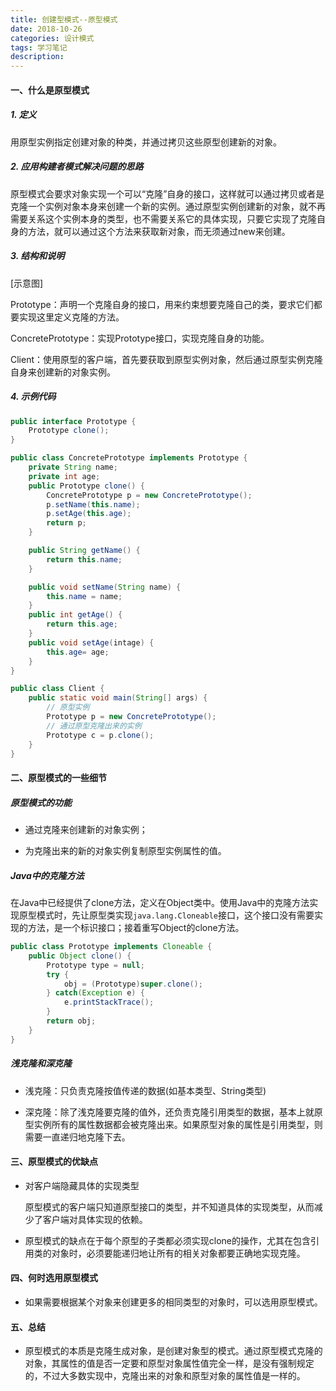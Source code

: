 ```yaml
---
title: 创建型模式--原型模式
date: 2018-10-26
categories: 设计模式
tags: 学习笔记
description: 
---
```


#### 一、什么是原型模式

##### 1. 定义

用原型实例指定创建对象的种类，并通过拷贝这些原型创建新的对象。

##### 2. 应用构建者模式解决问题的思路

原型模式会要求对象实现一个可以“克隆”自身的接口，这样就可以通过拷贝或者是克隆一个实例对象本身来创建一个新的实例。通过原型实例创建新的对象，就不再需要关系这个实例本身的类型，也不需要关系它的具体实现，只要它实现了克隆自身的方法，就可以通过这个方法来获取新对象，而无须通过new来创建。

##### 3. 结构和说明

[示意图]

Prototype：声明一个克隆自身的接口，用来约束想要克隆自己的类，要求它们都要实现这里定义克隆的方法。

ConcretePrototype：实现Prototype接口，实现克隆自身的功能。

Client：使用原型的客户端，首先要获取到原型实例对象，然后通过原型实例克隆自身来创建新的对象实例。

##### 4. 示例代码

```java
public interface Prototype {
    Prototype clone();
}

public class ConcretePrototype implements Prototype {
    private String name;
    private int age;
    public Prototype clone() {
        ConcretePrototype p = new ConcretePrototype();
        p.setName(this.name);
        p.setAge(this.age);
        return p;
    }

    public String getName() {
        return this.name;
    }

    public void setName(String name) {
        this.name = name;
    }
    public int getAge() {
        return this.age;
    }
    public void setAge(intage) {
        this.age= age;
    }
}

public class Client {
    public static void main(String[] args) {
        // 原型实例
        Prototype p = new ConcretePrototype();
        // 通过原型克隆出来的实例
        Prototype c = p.clone();
    }
}
```

#### 二、原型模式的一些细节

##### 原型模式的功能

- 通过克隆来创建新的对象实例；

- 为克隆出来的新的对象实例复制原型实例属性的值。

##### Java中的克隆方法

在Java中已经提供了clone方法，定义在Object类中。使用Java中的克隆方法实现原型模式时，先让原型类实现`java.lang.Cloneable`接口，这个接口没有需要实现的方法，是一个标识接口；接着重写Object的clone方法。

```java
public class Prototype implements Cloneable {
    public Object clone() {
        Prototype type = null;
        try {
            obj = (Prototype)super.clone();
        } catch(Exception e) {
            e.printStackTrace();
        }
        return obj;
    }
}
```

##### 浅克隆和深克隆

- 浅克隆：只负责克隆按值传递的数据(如基本类型、String类型)

- 深克隆：除了浅克隆要克隆的值外，还负责克隆引用类型的数据，基本上就原型实例所有的属性数据都会被克隆出来。如果原型对象的属性是引用类型，则需要一直递归地克隆下去。

#### 三、原型模式的优缺点

- 对客户端隐藏具体的实现类型

  原型模式的客户端只知道原型接口的类型，并不知道具体的实现类型，从而减少了客户端对具体实现的依赖。

- 原型模式的缺点在于每个原型的子类都必须实现clone的操作，尤其在包含引用类的对象时，必须要能递归地让所有的相关对象都要正确地实现克隆。

#### 四、何时选用原型模式

- 如果需要根据某个对象来创建更多的相同类型的对象时，可以选用原型模式。

#### 五、总结

- 原型模式的本质是克隆生成对象，是创建对象型的模式。通过原型模式克隆的对象，其属性的值是否一定要和原型对象属性值完全一样，是没有强制规定的，不过大多数实现中，克隆出来的对象和原型对象的属性值是一样的。

